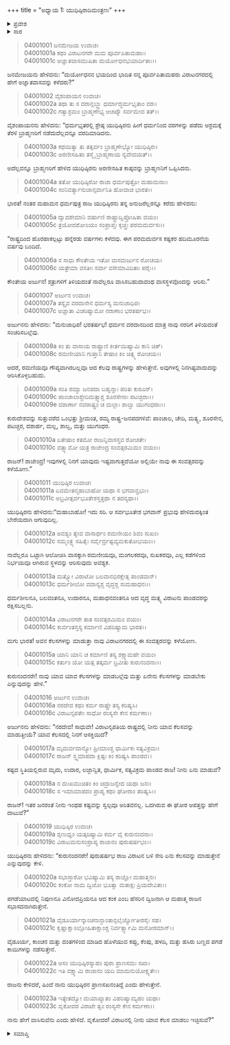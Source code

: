 +++
title = "ಅಧ್ಯಾಯ 1: ಯುಧಿಷ್ಠಿರಾದಿಮಂತ್ರಣಃ"
+++

<details><summary>ಪ್ರವೇಶ</summary>


।।   ಓಂ ಓಂ ನಮೋ ನಾರಾಯಣಾಯ।।   ಶ್ರೀ ವೇದವ್ಯಾಸಾಯ ನಮಃ ।।

ಶ್ರೀ ಕೃಷ್ಣದ್ವೈಪಾಯನ ವೇದವ್ಯಾಸ ವಿರಚಿತ  

**ಶ್ರೀ ಮಹಾಭಾರತ**

**ವಿರಾಟ ಪರ್ವ**

**ವೈರಾಟ ಪರ್ವ**

**ಅಧ್ಯಾಯ 1**

</details>


<details><summary>ಸಾರ</summary>

ಅಜ್ಞಾತವರ್ಷವನ್ನು ಎಲ್ಲಿ ಕಳೆಯಬಹುದೆಂದು ಕೇಳಲು ಅರ್ಜುನನು ಯುಧಿಷ್ಠಿರನಿಗೆ ವಿರಾಟನಗರಿಯನ್ನು ಸೂಚಿಸುವುದು (1-10). ತಾನು ಪಗಡೆಯಾಟದಲ್ಲಿ ನಿಪುಣನೂ ವಿನೋದಪ್ರಿಯನೂ ಆದ ಕಂಕ ಎಂಬ ಹೆಸರಿನ ದ್ವಿಜನಾಗಿ ವಿರಾಟನಲ್ಲಿರುತ್ತೇನೆಂದು ಯುಧಿಷ್ಠಿರನು ಹೇಳುವುದು (11-23)

</details>



> 04001001 ಜನಮೇಜಯ ಉವಾಚ।  
04001001a ಕಥಂ ವಿರಾಟನಗರೇ ಮಮ ಪೂರ್ವಪಿತಾಮಹಾಃ।  
04001001c ಅಜ್ಞಾತವಾಸಮುಷಿತಾ ದುರ್ಯೋಧನಭಯಾರ್ದಿತಾಃ।।

ಜನಮೇಜಯನು ಹೇಳಿದನು: “ದುರ್ಯೋಧನನ ಭಯದಿಂದ ಭಾದಿತ ನನ್ನ ಪೂರ್ವಪಿತಾಮಹರು ವಿರಾಟನಗರದಲ್ಲಿ ಹೇಗೆ ಅಜ್ಞಾತವಾಸವನ್ನು ಕಳೆದರು?”

> 04001002 ವೈಶಂಪಾಯನ ಉವಾಚ।  
04001002a ತಥಾ ತು ಸ ವರಾನ್ಲಬ್ಧ್ವಾ ಧರ್ಮಾದ್ಧರ್ಮಭೃತಾಂ ವರಃ।  
04001002c ಗತ್ವಾಶ್ರಮಂ ಬ್ರಾಹ್ಮಣೇಭ್ಯ ಆಚಖ್ಯೌ ಸರ್ವಮೇವ ತತ್।।

ವೈಶಂಪಾಯನನು ಹೇಳಿದನು: “ಧರ್ಮಭೃತರಲ್ಲಿ ಶ್ರೇಷ್ಠ ಯುಧಿಷ್ಠಿರನು ಹೀಗೆ ಧರ್ಮನಿಂದ ವರಗಳನ್ನು ಪಡೆದು ಆಶ್ರಮಕ್ಕೆ ತೆರಳಿ ಬ್ರಾಹ್ಮಣರಿಗೆ ನಡೆದುದೆಲ್ಲವನ್ನೂ ವರದಿಮಾಡಿದನು.

> 04001003a ಕಥಯಿತ್ವಾ ತು ತತ್ಸರ್ವಂ ಬ್ರಾಹ್ಮಣೇಭ್ಯೋ ಯುಧಿಷ್ಠಿರಃ।  
04001003c ಅರಣೀಸಹಿತಂ ತಸ್ಮೈ ಬ್ರಾಹ್ಮಣಾಯ ನ್ಯವೇದಯತ್।।

ಅದೆಲ್ಲವನ್ನೂ ಬ್ರಾಹ್ಮಣರಿಗೆ ಹೇಳಿದ ಯುಧಿಷ್ಠಿರನು ಅರಣೀಸಹಿತ ಕಾಷ್ಠವನ್ನು ಬ್ರಾಹ್ಮಣನಿಗೆ ಒಪ್ಪಿಸಿದನು.

> 04001004a ತತೋ ಯುಧಿಷ್ಠಿರೋ ರಾಜಾ ಧರ್ಮಪುತ್ರೋ ಮಹಾಮನಾಃ।  
04001004c ಸಂನಿವರ್ತ್ಯಾನುಜಾನ್ಸರ್ವಾನಿತಿ ಹೋವಾಚ ಭಾರತ।।

ಭಾರತ! ನಂತರ ಮಹಾಮನ ಧರ್ಮಪುತ್ರ ರಾಜ ಯುಧಿಷ್ಠಿರನು ತನ್ನ ಅನುಜರೆಲ್ಲರನ್ನೂ ಕರೆದು ಹೇಳಿದನು:

> 04001005a ದ್ವಾದಶೇಮಾನಿ ವರ್ಷಾಣಿ ರಾಷ್ಟ್ರಾದ್ವಿಪ್ರೋಷಿತಾ ವಯಂ।  
04001005c ತ್ರಯೋದಶೋಽಯಂ ಸಂಪ್ರಾಪ್ತಃ ಕೃಚ್ಛ್ರಃ ಪರಮದುರ್ವಸಃ।।

“ರಾಷ್ಟ್ರದಿಂದ ಹೊರಹಾಕಲ್ಪಟ್ಟು ಹನ್ನೆರಡು ವರ್ಷಗಳು ಕಳೆದವು. ಈಗ ಪರಮದುರ್ವಸ ಕಷ್ಟಕರ ಹದಿಮೂರನೆಯ ವರ್ಷವು ಬಂದಿದೆ.

> 04001006a ಸ ಸಾಧು ಕೌಂತೇಯ ಇತೋ ವಾಸಮರ್ಜುನ ರೋಚಯ।  
04001006c ಯತ್ರೇಮಾ ವಸತೀಃ ಸರ್ವಾ ವಸೇಮಾವಿದಿತಾಃ ಪರೈಃ।।

ಕೌಂತೇಯ ಅರ್ಜುನ! ಶತ್ರುಗಳಿಗೆ ತಿಳಿಯದಂತೆ ನಾವೆಲ್ಲರೂ ವಾಸಿಸಬಹುದಾದಂಥ ವಾಸಸ್ಥಳವೊಂದನ್ನು ಆರಿಸು.”

> 04001007 ಅರ್ಜುನ ಉವಾಚ।  
04001007a ತಸ್ಯೈವ ವರದಾನೇನ ಧರ್ಮಸ್ಯ ಮನುಜಾಧಿಪ।  
04001007c ಅಜ್ಞಾತಾ ವಿಚರಿಷ್ಯಾಮೋ ನರಾಣಾಂ ಭರತರ್ಷಭ।।

ಅರ್ಜುನನು ಹೇಳಿದನು: “ಮನುಜಾಧಿಪ! ಭರತರ್ಷಭ! ಧರ್ಮನ ವರದಾನದಿಂದ ಮಾತ್ರ ನಾವು ನರರಿಗೆ ತಿಳಿಯದಂತೆ ಸಂಚರಿಸಬಲ್ಲೆವು.

> 04001008a ಕಿಂ ತು ವಾಸಾಯ ರಾಷ್ಟ್ರಾಣಿ ಕೀರ್ತಯಿಷ್ಯಾಮಿ ಕಾನಿ ಚಿತ್।  
04001008c ರಮಣೀಯಾನಿ ಗುಪ್ತಾನಿ ತೇಷಾಂ ಕಿಂ ಚಿತ್ಸ್ಮ ರೋಚಯ।।

ಆದರೆ, ರಮಣಿಯವೂ ಗೌಪ್ಯವಾಗಿರಬಲ್ಲವೂ ಆದ ಕೆಲವು ರಾಷ್ಟ್ರಗಳನ್ನು ಹೇಳುತ್ತೇನೆ. ಅವುಗಳಲ್ಲಿ ನಿನಗಿಷ್ಟವಾದುದನ್ನು ಆರಿಸಿಕೊಳ್ಳಬಹುದು.

> 04001009a ಸಂತಿ ರಮ್ಯಾ ಜನಪದಾ ಬಹ್ವನ್ನಾಃ ಪರಿತಃ ಕುರೂನ್।  
04001009c ಪಾಂಚಾಲಾಶ್ಚೇದಿಮತ್ಸ್ಯಾಶ್ಚ ಶೂರಸೇನಾಃ ಪಟಚ್ಚರಾಃ।।  
04001009e ದಶಾರ್ಣಾ ನವರಾಷ್ಟ್ರಂ ಚ ಮಲ್ಲಾಃ ಶಾಲ್ವಾ ಯುಗಂಧರಾಃ।।

ಕುರುದೇಶವನ್ನು ಸುತ್ತುವರೆದ ಒಂಭತ್ತು ಶ್ರೀಮಂತ, ರಮ್ಯ ರಾಷ್ಟ್ರ-ಜನಪದಗಳಿವೆ: ಪಾಂಚಾಲ, ಚೇದಿ, ಮತ್ಯ್ಸ, ಶೂರಸೇನ, ಪಟಚ್ಚರ, ದಶಾರ್ಹ, ಮಲ್ಲ, ಶಾಲ್ವ, ಮತ್ತು ಯುಗಂಧರ.

> 04001010a ಏತೇಷಾಂ ಕತಮೋ ರಾಜನ್ನಿವಾಸಸ್ತವ ರೋಚತೇ।  
04001010c ವತ್ಸ್ಯಾಮೋ ಯತ್ರ ರಾಜೇಂದ್ರ ಸಂವತ್ಸರಮಿಮಂ ವಯಂ।।

ರಾಜನ್! ರಾಜೇಂದ್ರ! ಇವುಗಳಲ್ಲಿ ನಿನಗೆ ಯಾವುದು ಇಷ್ಟವಾಗುತ್ತದೆಯೋ ಅಲ್ಲಿಯೇ ನಾವು ಈ ಸಂವತ್ಸರವನ್ನು ಕಳೆಯೋಣ.”

> 04001011 ಯುಧಿಷ್ಠಿರ ಉವಾಚ।  
04001011a ಏವಮೇತನ್ಮಹಾಬಾಹೋ ಯಥಾ ಸ ಭಗವಾನ್ಪ್ರಭುಃ।  
04001011c ಅಬ್ರವೀತ್ಸರ್ವಭೂತೇಶಸ್ತತ್ತಥಾ ನ ತದನ್ಯಥಾ।।

ಯುಧಿಷ್ಠಿರನು ಹೇಳಿದನು:“ಮಹಾಬಾಹೋ! ಇದು ಸರಿ. ಆ ಸರ್ವಭೂತೇಶ ಭಗವಾನ್ ಪ್ರಭುವು ಹೇಳಿದುದಕ್ಕಿಂತ ಬೇರೆಯದಾಗಿ ಆಗುವುದಿಲ್ಲ.

> 04001012a ಅವಶ್ಯಂ ತ್ವೇವ ವಾಸಾರ್ಥಂ ರಮಣೀಯಂ ಶಿವಂ ಸುಖಂ।  
04001012c ಸಮ್ಮಂತ್ರ್ಯ ಸಹಿತೈಃ ಸರ್ವೈರ್ದ್ರಷ್ಟವ್ಯಮಕುತೋಭಯಂ।।

ನಾವೆಲ್ಲರೂ ಒಟ್ಟಾಗಿ ಆಲೋಚಿಸಿ ವಾಸಕ್ಕಾಗಿ ರಮಣೀಯವೂ, ಮಂಗಲಕರವೂ, ಸುಖಕರವೂ, ಎಲ್ಲ ಕಡೆಗಳಿಂದ ನಿರ್ಭಯವೂ ಆಗಿರುವ ಸ್ಥಳವನ್ನು ಆರಿಸುವುದು ಅವಶ್ಯಕ.

> 04001013a ಮತ್ಸ್ಯೋ ವಿರಾಟೋ ಬಲವಾನಭಿರಕ್ಷೇತ್ಸ ಪಾಂಡವಾನ್।  
04001013c ಧರ್ಮಶೀಲೋ ವದಾನ್ಯಶ್ಚ ವೃದ್ಧಶ್ಚ ಸುಮಹಾಧನಃ।।

ಧರ್ಮಶೀಲನೂ, ಬಲವಂತನೂ, ಉದಾರನೂ, ಮಹಾಧನವಂತನೂ ಆದ ವೃದ್ಧ ಮತ್ಸ್ಯ ವಿರಾಟನು ಪಾಂಡವರನ್ನು ರಕ್ಷಿಸಬಲ್ಲನು.

> 04001014a ವಿರಾಟನಗರೇ ತಾತ ಸಂವತ್ಸರಮಿಮಂ ವಯಂ।  
04001014c ಕುರ್ವಂತಸ್ತಸ್ಯ ಕರ್ಮಾಣಿ ವಿಹರಿಷ್ಯಾಮ ಭಾರತ।।

ಮಗು ಭಾರತ! ಅವನ ಕೆಲಸಗಳನ್ನು ಮಾಡುತ್ತಾ ನಾವು ವಿರಾಟನಗರದಲ್ಲಿ ಈ ಸಂವತ್ಸರವನ್ನು ಕಳೆಯೋಣ.

> 04001015a ಯಾನಿ ಯಾನಿ ಚ ಕರ್ಮಾಣಿ ತಸ್ಯ ಶಕ್ಷ್ಯಾಮಹೇ ವಯಂ।  
04001015c ಕರ್ತುಂ ಯೋ ಯತ್ಸ ತತ್ಕರ್ಮ ಬ್ರವೀತು ಕುರುನಂದನಾಃ।।

ಕುರುನಂದನರೇ! ನಾವು ಯಾವ ಯಾವ ಕೆಲಸಗಳನ್ನು ಮಾಡಬಲ್ಲೆವು ಮತ್ತು ಏನೇನು ಕೆಲಸಗಳನ್ನು ಮಾಡಬೇಕು ಎನ್ನುವುದನ್ನು ಹೇಳಿ.”

> 04001016 ಅರ್ಜುನ ಉವಾಚ।  
04001016a ನರದೇವ ಕಥಂ ಕರ್ಮ ರಾಷ್ಟ್ರೇ ತಸ್ಯ ಕರಿಷ್ಯಸಿ।  
04001016c ವಿರಾಟನೃಪತೇಃ ಸಾಧೋ ರಂಸ್ಯಸೇ ಕೇನ ಕರ್ಮಣಾ।।

ಅರ್ಜುನನು ಹೇಳಿದನು: “ನರದೇವ! ಸಾಧುವೇ! ವಿರಾಟನೃಪತಿಯ ರಾಷ್ಟ್ರದಲ್ಲಿ ನೀನು ಯಾವ ಕೆಲಸವನ್ನು ಮಾಡುತ್ತೀಯೆ? ಯಾವ ಕೆಲಸದಲ್ಲಿ ನಿನಗೆ ಆಸಕ್ತಿಯಿದೆ?

> 04001017a ಮೃದುರ್ವದಾನ್ಯೋ ಹ್ರೀಮಾಂಶ್ಚ ಧಾರ್ಮಿಕಃ ಸತ್ಯವಿಕ್ರಮಃ।  
04001017c ರಾಜನ್‌ ಸ್ತ್ವಮಾಪದಾ ಕ್ಲಿಷ್ಟಃ ಕಿಂ ಕರಿಷ್ಯಸಿ ಪಾಂಡವ।।

ಕಷ್ಟದ ಸ್ಥಿತಿಯಲ್ಲಿರುವ ಮೃದು, ಉದಾರ, ಲಜ್ಜಾನ್ವಿತ, ಧಾರ್ಮಿಕ, ಸತ್ಯವಿಕ್ರಮ ಪಾಂಡವ ರಾಜ! ನೀನು ಏನು ಮಾಡುವೆ?

> 04001018a ನ ದುಃಖಮುಚಿತಂ ಕಿಂ ಚಿದ್ರಾಜನ್ವೇದ ಯಥಾ ಜನಃ।  
04001018c ಸ ಇಮಾಮಾಪದಂ ಪ್ರಾಪ್ಯ ಕಥಂ ಘೋರಾಂ ತರಿಷ್ಯಸಿ।।

ರಾಜನ್! ಇತರ ಜನರಂತೆ ನೀನು ಇಂಥಹ ಕಷ್ಟವನ್ನು ಸ್ವಲ್ಪವೂ ಅರಿತವನಲ್ಲ. ಒದಗಿರುವ ಈ ಘೋರ ಆಪತ್ತನ್ನು ಹೇಗೆ ದಾಟುವೆ?”

> 04001019 ಯುಧಿಷ್ಠಿರ ಉವಾಚ।  
04001019a ಶೃಣುಧ್ವಂ ಯತ್ಕರಿಷ್ಯಾಮಿ ಕರ್ಮ ವೈ ಕುರುನಂದನಾಃ।  
04001019c ವಿರಾಟಮನುಸಂಪ್ರಾಪ್ಯ ರಾಜಾನಂ ಪುರುಷರ್ಷಭಂ।।

ಯುಧಿಷ್ಠಿರನು ಹೇಳಿದನು: “ಕುರುನಂದನರೇ! ಪುರುಷರ್ಷಭ ರಾಜ ವಿರಾಟನ ಬಳಿ ಸೇರಿ ಏನು ಕೆಲಸವನ್ನು ಮಾಡುತ್ತೇನೆ ಎನ್ನುವುದನ್ನು ಕೇಳಿ.

> 04001020a ಸಭಾಸ್ತಾರೋ ಭವಿಷ್ಯಾಮಿ ತಸ್ಯ ರಾಜ್ಞೋ ಮಹಾತ್ಮನಃ।  
04001020c ಕಂಕೋ ನಾಮ ದ್ವಿಜೋ ಭೂತ್ವಾ ಮತಾಕ್ಷಃ ಪ್ರಿಯದೇವಿತಾ।।

ಪಗಡೆಯಾಟದಲ್ಲಿ ನಿಪುಣನೂ ವಿನೋದಪ್ರಿಯನೂ ಆದ ಕಂಕ ಎಂಬ ಹೆಸರಿನ ದ್ವಿಜನಾಗಿ ಆ ಮಹಾತ್ಮ ರಾಜನ ಸಭಾಸದನಾಗಿರುತ್ತೇನೆ.

> 04001021a ವೈಡೂರ್ಯಾನ್ಕಾಂಚನಾನ್ದಾಂತಾನ್ಫಲೈರ್ಜ್ಯೋತೀರಸೈಃ ಸಹ।  
04001021c ಕೃಷ್ಣಾಕ್ಷಾಽಲ್ಲೋಹಿತಾಕ್ಷಾಂಶ್ಚ ನಿರ್ವರ್ತ್ಸ್ಯಾಮಿ ಮನೋರಮಾನ್।।

ವೈಡೂರ್ಯ, ಕಾಂಚನ ಮತ್ತು ದಂತಗಳಿಂದ ಮಾಡಿದ ಹೊಳೆಯುವ ಕಪ್ಪು, ಕೆಂಪು, ಹಳದಿ, ಮತ್ತು ಹಸಿರು ಬಣ್ಣದ ಪಗಡೆ ಕಾಯಿಗಳನ್ನು ನಡೆಸುತ್ತೇನೆ.

> 04001022a ಆಸಂ ಯುಧಿಷ್ಠಿರಸ್ಯಾಹಂ ಪುರಾ ಪ್ರಾಣಸಮಃ ಸಖಾ।  
04001022c ಇತಿ ವಕ್ಷ್ಯಾಮಿ ರಾಜಾನಂ ಯದಿ ಮಾಮನುಯೋಕ್ಷ್ಯತೇ।।

ರಾಜನು ಕೇಳಿದರೆ, ಹಿಂದೆ ನಾನು ಯುಧಿಷ್ಠಿರನ ಪ್ರಾಣಸಖನಂತಿದ್ದೆ ಎಂದು ಹೇಳುತ್ತೇನೆ.

> 04001023a ಇತ್ಯೇತದ್ವೋ ಮಯಾಖ್ಯಾತಂ ವಿಹರಿಷ್ಯಾಮ್ಯಹಂ ಯಥಾ।  
04001023c ವೃಕೋದರ ವಿರಾಟೇ ತ್ವಂ ರಂಸ್ಯಸೇ ಕೇನ ಕರ್ಮಣಾ।।

ನಾನು ಹೇಗೆ ವಾಸಿಸುವೆನು ಎಂದು ಹೇಳಿದೆ. ವೃಕೋದರ! ವಿರಾಟನಲ್ಲಿ ನೀನು ಯಾವ ಕೆಲಸ ಮಾಡಲು ಇಚ್ಛಿಸುವೆ?”



<details><summary>ಸಮಾಪ್ತಿ</summary>


ಇತಿ ಶ್ರೀಮಹಾಭಾರತೇ ವಿರಾಟಪರ್ವಣಿ ವೈರಾಟಪರ್ವಣಿ ಯುಧಿಷ್ಠಿರಾದಿಮಂತ್ರಣೇ ಪ್ರಥಮೋಽಧ್ಯಾಯಃ।।  
ಇದು ಶ್ರೀ ಮಹಾಭಾರತದ ವಿರಾಟಪರ್ವದಲ್ಲಿ ವೈರಾಟಪರ್ವದಲ್ಲಿ ಯುಧಿಷ್ಠಿರ ಮೊದಲಾದವರ ಸಮಾಲೋಚನೆಯಲ್ಲಿ ಮೊದಲನೆಯ ಅಧ್ಯಾಯವು.


</details>
